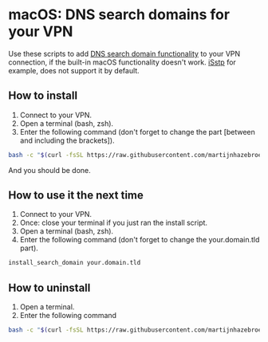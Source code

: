 # macOS: DNS search domains for your VPN

Use these scripts to add [DNS search domain functionality](https://en.wikipedia.org/wiki/Search_domain) to your VPN connection, if the built-in macOS functionality doesn't work. [iSstp](https://www.axot.org/2015/03/03/isstp-a-sstp-client-for-mac-osx/) for example, does not support it by default.


## How to install

1. Connect to your VPN.
1. Open a terminal (bash, zsh).
1. Enter the following command (don't forget to change the part [between and including the brackets]).

```bash
bash -c "$(curl -fsSL https://raw.githubusercontent.com/martijnhazebroek/scutil_search_domain/master/install.sh | sed "s/your.domain.tld/[insert your search domain here and remove the brackets]/")"
```

And you should be done. 

## How to use it the next time

1. Connect to your VPN.
1. Once: close your terminal if you just ran the install script.
1. Open a terminal (bash, zsh).
1. Enter the following command (don't forget to change the your.domain.tld part).

```bash
install_search_domain your.domain.tld
```

## How to uninstall

1. Open a terminal.
1. Enter the following command

```bash
bash -c "$(curl -fsSL https://raw.githubusercontent.com/martijnhazebroek/scutil_search_domain/master/uninstall.sh)"
```
